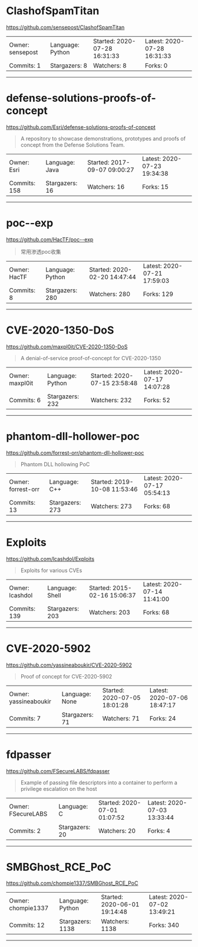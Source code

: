 # ClashofSpamTitan

https://github.com/sensepost/ClashofSpamTitan
<blockquote>
<no description>
</blockquote>

<table>
<tr><td>Owner: sensepost</td>
    <td>Language: Python</td>
    <td>Started: 2020-07-28 16:31:33</td>
    <td>Latest: 2020-07-28 16:31:33</td></tr>
<tr><td>Commits: 1</td>
    <td>Stargazers: 8</td>
    <td>Watchers: 8</td>
    <td>Forks: 0</td></tr>
</table>

---

# defense-solutions-proofs-of-concept

https://github.com/Esri/defense-solutions-proofs-of-concept
<blockquote>
A repository to showcase demonstrations, prototypes and proofs of concept from the Defense Solutions Team.
</blockquote>

<table>
<tr><td>Owner: Esri</td>
    <td>Language: Java</td>
    <td>Started: 2017-09-07 09:00:27</td>
    <td>Latest: 2020-07-23 19:34:38</td></tr>
<tr><td>Commits: 158</td>
    <td>Stargazers: 16</td>
    <td>Watchers: 16</td>
    <td>Forks: 15</td></tr>
</table>

---

# poc--exp

https://github.com/HacTF/poc--exp
<blockquote>
常用渗透poc收集
</blockquote>

<table>
<tr><td>Owner: HacTF</td>
    <td>Language: Python</td>
    <td>Started: 2020-02-20 14:47:44</td>
    <td>Latest: 2020-07-21 17:59:03</td></tr>
<tr><td>Commits: 8</td>
    <td>Stargazers: 280</td>
    <td>Watchers: 280</td>
    <td>Forks: 129</td></tr>
</table>

---

# CVE-2020-1350-DoS

https://github.com/maxpl0it/CVE-2020-1350-DoS
<blockquote>
A denial-of-service proof-of-concept for CVE-2020-1350
</blockquote>

<table>
<tr><td>Owner: maxpl0it</td>
    <td>Language: Python</td>
    <td>Started: 2020-07-15 23:58:48</td>
    <td>Latest: 2020-07-17 14:07:28</td></tr>
<tr><td>Commits: 6</td>
    <td>Stargazers: 232</td>
    <td>Watchers: 232</td>
    <td>Forks: 52</td></tr>
</table>

---

# phantom-dll-hollower-poc

https://github.com/forrest-orr/phantom-dll-hollower-poc
<blockquote>
Phantom DLL hollowing PoC
</blockquote>

<table>
<tr><td>Owner: forrest-orr</td>
    <td>Language: C++</td>
    <td>Started: 2019-10-08 11:53:46</td>
    <td>Latest: 2020-07-17 05:54:13</td></tr>
<tr><td>Commits: 13</td>
    <td>Stargazers: 273</td>
    <td>Watchers: 273</td>
    <td>Forks: 68</td></tr>
</table>

---

# Exploits

https://github.com/lcashdol/Exploits
<blockquote>
Exploits for various CVEs
</blockquote>

<table>
<tr><td>Owner: lcashdol</td>
    <td>Language: Shell</td>
    <td>Started: 2015-02-16 15:06:37</td>
    <td>Latest: 2020-07-14 11:41:00</td></tr>
<tr><td>Commits: 139</td>
    <td>Stargazers: 203</td>
    <td>Watchers: 203</td>
    <td>Forks: 68</td></tr>
</table>

---

# CVE-2020-5902

https://github.com/yassineaboukir/CVE-2020-5902
<blockquote>
Proof of concept for CVE-2020-5902
</blockquote>

<table>
<tr><td>Owner: yassineaboukir</td>
    <td>Language: None</td>
    <td>Started: 2020-07-05 18:01:28</td>
    <td>Latest: 2020-07-06 18:47:17</td></tr>
<tr><td>Commits: 7</td>
    <td>Stargazers: 71</td>
    <td>Watchers: 71</td>
    <td>Forks: 24</td></tr>
</table>

---

# fdpasser

https://github.com/FSecureLABS/fdpasser
<blockquote>
Example of passing file descriptors into a container to perform a privilege escalation on the host
</blockquote>

<table>
<tr><td>Owner: FSecureLABS</td>
    <td>Language: C</td>
    <td>Started: 2020-07-01 01:07:52</td>
    <td>Latest: 2020-07-03 13:33:44</td></tr>
<tr><td>Commits: 2</td>
    <td>Stargazers: 20</td>
    <td>Watchers: 20</td>
    <td>Forks: 4</td></tr>
</table>

---

# SMBGhost_RCE_PoC

https://github.com/chompie1337/SMBGhost_RCE_PoC
<blockquote>
<no description>
</blockquote>

<table>
<tr><td>Owner: chompie1337</td>
    <td>Language: Python</td>
    <td>Started: 2020-06-01 19:14:48</td>
    <td>Latest: 2020-07-02 13:49:21</td></tr>
<tr><td>Commits: 12</td>
    <td>Stargazers: 1138</td>
    <td>Watchers: 1138</td>
    <td>Forks: 340</td></tr>
</table>

---

